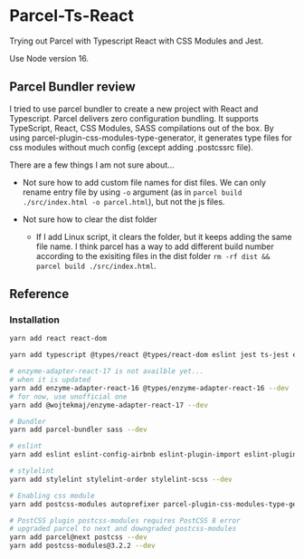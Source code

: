 # Parcel-Ts-React

Trying out Parcel with Typescript React with CSS Modules and Jest.

Use Node version 16.

## Parcel Bundler review

I tried to use parcel bundler to create a new project with React and Typescript. Parcel delivers zero configuration bundling. It supports TypeScript, React, CSS Modules, SASS compilations out of the box. By using parcel-plugin-css-modules-type-generator, it generates type files for css modules without much config (except adding .postcssrc file).

There are a few things I am not sure about...

- Not sure how to add custom file names for dist files. We can only rename entry file by using `-o` argument (as in `parcel build ./src/index.html -o parcel.html`), but not the js files.

- Not sure how to clear the dist folder
  - If I add Linux script, it clears the folder, but it keeps adding the same file name. I think parcel has a way to add different build number according to the exisiting files in the dist folder `rm -rf dist && parcel build ./src/index.html`.

## Reference

### Installation

```bash
yarn add react react-dom

yarn add typescript @types/react @types/react-dom eslint jest ts-jest enzyme @types/jest @types/enzyme --dev

# enzyme-adapter-react-17 is not availble yet...
# when it is updated 
yarn add enzyme-adapter-react-16 @types/enzyme-adapter-react-16 --dev
# for now, use unofficial one
yarn add @wojtekmaj/enzyme-adapter-react-17 --dev

# Bundler
yarn add parcel-bundler sass --dev

# eslint
yarn add eslint eslint-config-airbnb eslint-plugin-import eslint-plugin-jsx-a11y eslint-plugin-react eslint-plugin-react-hooks @typescript-eslint/eslint-plugin @typescript-eslint/parser --dev

# stylelint
yarn add stylelint stylelint-order stylelint-scss --dev

# Enabling css module
yarn add postcss-modules autoprefixer parcel-plugin-css-modules-type-generator --dev

# PostCSS plugin postcss-modules requires PostCSS 8 error
# upgraded parcel to next and downgraded postcss-modules
yarn add parcel@next postcss --dev
yarn add postcss-modules@3.2.2 --dev

```
